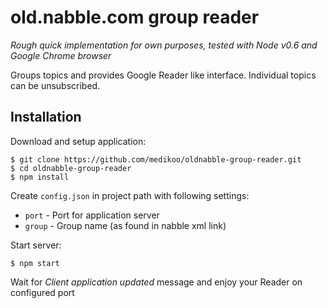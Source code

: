 # old.nabble.com group reader

_Rough quick implementation for own purposes, tested with Node v0.6 and Google Chrome browser_

Groups topics and provides Google Reader like interface.
Individual topics can be unsubscribed.

## Installation

Download and setup application:

	$ git clone https://github.com/medikoo/oldnabble-group-reader.git
	$ cd oldnabble-group-reader
	$ npm install

Create `config.json` in project path with following settings:

* `port` - Port for application server
* `group` - Group name (as found in nabble xml link)

Start server:

	$ npm start

Wait for _Client application updated_ message and enjoy your Reader on configured port
